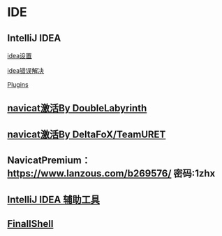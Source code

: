# IDE
## IntelliJ IDEA
[idea设置](https://github.com/claer-ding/UseNotes/blob/master/IDE/idea%E8%AE%BE%E7%BD%AE.md)

[idea错误解决](https://github.com/claer-ding/UseNotes/blob/master/IDE/idea%E9%94%99%E8%AF%AF%E8%A7%A3%E5%86%B3.md)

[Plugins](https://github.com/claer-ding/UseNotes/blob/master/IDE/Plugins.md)


## [navicat激活By DoubleLabyrinth](https://github.com/DoubleLabyrinth/navicat-keygen)

## [navicat激活By DeltaFoX/TeamURET](https://dfox.it/DeFconX/files/file/79-navicat-software/)

## NavicatPremium：https://www.lanzous.com/b269576/ 密码:1zhx

## [IntelliJ IDEA 辅助工具](https://github.com/mrshawnho/ideaagent)

## [FinallShell](http://www.hostbuf.com/)
